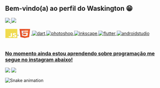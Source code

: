 ## Bem-vindo(a) ao perfil do Waskington 😁

 <div>
   <a href="https://github.com/Waskingtono">
   <img height="180em" src="https://github-readme-stats.vercel.app/api?username=Waskington&show_icons=true&theme=dracula&include_all_commits=true&count_private=true"/>
   <img height="180em" src="https://github-readme-stats.vercel.app/api/top-langs/?username=Waskington&layout=compact&langs_count=6&theme=dracula"/>

</div>
<div style="display: inline_block"><br>
  <img align="center" alt="Js" height="30" width="40" src="https://raw.githubusercontent.com/devicons/devicon/master/icons/javascript/javascript-plain.svg">
  <img align="center" alt="HTML" height="30" width="40" src="https://raw.githubusercontent.com/devicons/devicon/master/icons/html5/html5-original.svg">
  <img align="center" alt="dart" height="30" width="40" src="https://cdn.jsdelivr.net/gh/devicons/devicon/icons/dart/dart-original.svg" />
  <img align="center" alt="photoshop" height="30" width="40" src="https://cdn.jsdelivr.net/gh/devicons/devicon/icons/photoshop/photoshop-plain.svg" />
  <img align="center" alt="inkscape" height="30" width="40" src="https://cdn.jsdelivr.net/gh/devicons/devicon/icons/inkscape/inkscape-original.svg" />
  <img align="center" alt="flutter" height="30" width="40" src="https://cdn.jsdelivr.net/gh/devicons/devicon/icons/flutter/flutter-original.svg" />
  <img align="center" alt="androidstudio" height="30" width="40" src="https://cdn.jsdelivr.net/gh/devicons/devicon/icons/androidstudio/androidstudio-original.svg" />
</div>

    

 <br>
 
  ### No momento ainda estou aprendendo sobre programação me segue no instagram abaixo!
 
<div> 
  <a href="https://instagram.com/artligada" target="_blank"><img src="https://img.shields.io/badge/-Instagram-%23E4405F?style=for-the-badge&logo=instagram&logoColor=white" target="_blank"></a>
  <a href = "mailto:artligada@gmail.com"><img src="https://img.shields.io/badge/-Gmail-%23333?style=for-the-badge&logo=gmail&logoColor=white" target="_blank"></a>

  ![Snake animation](https://github.com/Waskington/Waskington/blob/output/github-contribution-grid-snake.svg)

</div>
